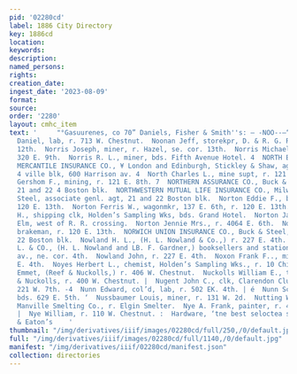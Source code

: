 ```yaml
---
pid: '02280cd'
label: 1886 City Directory
key: 1886cd
location: 
keywords: 
description: 
named_persons: 
rights: 
creation_date: 
ingest_date: '2023-08-09'
format: 
source: 
order: '2280'
layout: cmhc_item
text: '     "°Gasuurenes, co 70” Daniels, Fisher & Smith''s: — -NOO--—“‘ ODC*C“‘“‘éNR:C*C*;*‘CSS  Noonan
  Daniel, lab, r. 713 W. Chestnut.  Noonan Jeff, storekpr, D. & R. G. Ry, r. 132 E.
  12th.  Norris Joseph, miner, r. Hazel, se. cor. 13th.  Norris Michael, miner, r.
  320 E. 9th.  Norris R. L., miner, bds. Fifth Avenue Hotel. 4  NORTH BRITISH & AND
  MERCANTILE INSURANCE CO., ¥ London and Edinburgh, Stickley & Shaw, agts, DeMaine-
  4 ville blk, 600 Harrison av. 4  North Charles L., mine supt, r. 121 E. 8th.  North
  Gershom F., mining, r. 121 E. 8th. 7  NORTHERN ASSURANCE CO., Buck & Steel, agts,
  21 and 22 4 Boston blk.  NORTHWESTERN MUTUAL LIFE INSURANCE CO., Milwau- kee, Ned
  Steel, associate genl. agt, 21 and 22 Boston blk.  Norton Eddie F., brakeman, r.
  120 E. 13th.  Norton Ferris W., wagonmkr, 137 E. 6th, r. 120 E. 13th.  Norton Henry
  H., shipping clk, Holden’s Sampling Wks, bds. Grand Hotel.  Norton James, lab, r.
  Elm, west of R. R. crossing.  Norton Jennie Mrs., r. 4064 E. 6th.  Norton Will C.,
  brakeman, r. 120 E. 13th.  NORWICH UNION INSURANCE CO., Buck & Steel, agts, 21 and
  22 Boston blk.  Nowland H. L., (H. L. Nowland & Co.,) r. 227 E. 4th.  NOWLAND H.
  L. & CO., (H. L. Nowland and LB. F. Gardner,) booksellers and stationers, Harrison
  av., ne. cor. 4th.  Nowland John, r. 227 E. 4th.  Noxon Frank F.., mining, r. 139
  E. 4th.  Noyes Herbert L., chemist, Holden’s Sampling Wks., r. 10 Chicago blk. .  Nuckolls
  Emmet, (Reef & Nuckolls,) r. 406 W. Chestnut.  Nuckolls William E., teamster, Reef
  & Nuckolls, r. 400 W. Chestnut. |  Nugent John C., clk, Clarendon Club Rooms, r.
  221 W. 7th. -4  Nunn Edward, col’d, lab, r. 502 EK. 4th. | é  Nunn Scott, teamster,
  bds. 629 E. 5th. ‘  Nussbaumer Louis, miner, r. 131 W. 2d.  Nutting W. H., assayer,
  Manville Smelting Co., r. Elgin Smelter.  Nye A. Frank, painter, r. 4064 N. Poplar.
  |  Nye William, r. 110 W. Chestnut. :  Hardware, ‘tne best seloctea stack at Marsh
  & Eaton’s    '
thumbnail: "/img/derivatives/iiif/images/02280cd/full/250,/0/default.jpg"
full: "/img/derivatives/iiif/images/02280cd/full/1140,/0/default.jpg"
manifest: "/img/derivatives/iiif/02280cd/manifest.json"
collection: directories
---
```

